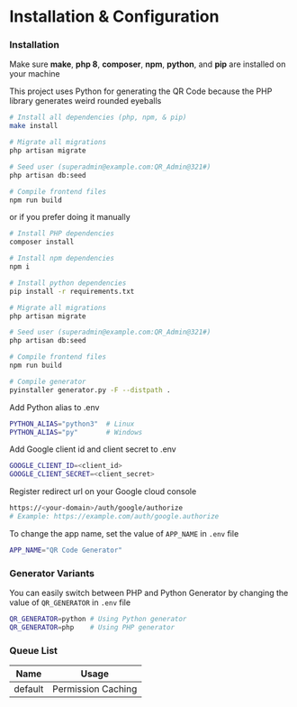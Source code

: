 # Installation & Configuration

### Installation

Make sure **make**, **php 8**, **composer**, **npm**, **python**, and **pip** are installed on your machine

This project uses Python for generating the QR Code because the PHP library generates weird rounded eyeballs

```sh
# Install all dependencies (php, npm, & pip)
make install

# Migrate all migrations
php artisan migrate

# Seed user (superadmin@example.com:QR_Admin@321#)
php artisan db:seed

# Compile frontend files
npm run build
```

or if you prefer doing it manually

```sh
# Install PHP dependencies
composer install

# Install npm dependencies
npm i

# Install python dependencies
pip install -r requirements.txt

# Migrate all migrations
php artisan migrate

# Seed user (superadmin@example.com:QR_Admin@321#)
php artisan db:seed

# Compile frontend files
npm run build

# Compile generator
pyinstaller generator.py -F --distpath .
```

Add Python alias to .env
```sh
PYTHON_ALIAS="python3"  # Linux
PYTHON_ALIAS="py"       # Windows
```

Add Google client id and client secret to .env

```sh
GOOGLE_CLIENT_ID=<client_id>
GOOGLE_CLIENT_SECRET=<client_secret>
```

Register redirect url on your Google cloud console

```sh
https://<your-domain>/auth/google/authorize
# Example: https://example.com/auth/google.authorize
```

To change the app name, set the value of `APP_NAME` in `.env` file
```sh
APP_NAME="QR Code Generator"
```

### Generator Variants
You can easily switch between PHP and Python Generator by changing the value of `QR_GENERATOR` in `.env` file
```sh
QR_GENERATOR=python # Using Python generator
QR_GENERATOR=php    # Using PHP generator
```

### Queue List

| Name | Usage |
| ---- | ----- |
| default | Permission Caching |